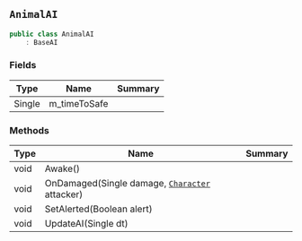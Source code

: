 ## `AnimalAI`

```csharp
public class AnimalAI
    : BaseAI
```

### Fields

| Type | Name | Summary | 
| --- | --- | --- | 
| Single | m_timeToSafe |  | 


### Methods

| Type | Name | Summary | 
| --- | --- | --- | 
| void | Awake() |  | 
| void | OnDamaged(Single damage, [`Character`](./Character.md) attacker) |  | 
| void | SetAlerted(Boolean alert) |  | 
| void | UpdateAI(Single dt) |  | 


